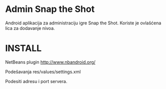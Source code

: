 Admin Snap the Shot
===================

Android aplikacija za administraciju igre Snap the Shot. Koriste je ovlašćena lica za dodavanje nivoa.

INSTALL
===================

NetBeans plugin http://www.nbandroid.org/

Podešavanja res/values/settings.xml

Podesiti adresu i port servera.
